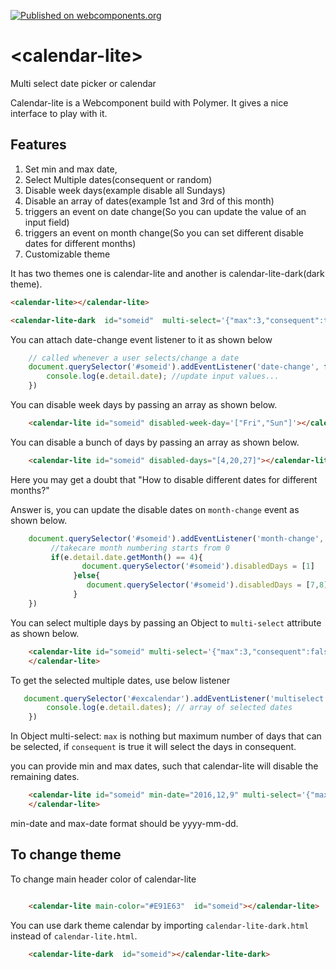 [![Published on webcomponents.org](https://img.shields.io/badge/webcomponents.org-published-blue.svg)](https://beta.webcomponents.org/element/Manohar-Gunturu/calendar-lite)


# \<calendar-lite\>

Multi select date picker or calendar

Calendar-lite is a Webcomponent build with Polymer. It gives a nice interface to play with it.

## Features

1. Set min and max date,
2. Select Multiple dates(consequent or random)
3. Disable week days(example disable all Sundays)
4. Disable an array of dates(example 1st and 3rd of this month)
5. triggers an event on date change(So you can update the value of an input field)
6. triggers an event on month change(So you can set different disable dates for different months)
7. Customizable theme

It has two themes one is calendar-lite and another is calendar-lite-dark(dark theme).

<!---
```
<custom-element-demo>
  <template>
    <script src="../webcomponentsjs/webcomponents-lite.js"></script>
    <link rel="import" href="calendar-lite.html">
    <next-code-block></next-code-block>
  </template>
</custom-element-demo>
```
-->
```html
<calendar-lite></calendar-lite>
```

<!---
```
<custom-element-demo>
  <template>
    <script src="../webcomponentsjs/webcomponents-lite.js"></script>
    <link rel="import" href="calendar-lite-dark.html">
    <next-code-block></next-code-block>
  </template>
</custom-element-demo>
```
-->
```html
<calendar-lite-dark  id="someid"  multi-select='{"max":3,"consequent":true}'></calendar-lite-dark>
```



You can attach date-change event listener to it as shown below

```javascript
    // called whenever a user selects/change a date
    document.querySelector('#someid').addEventListener('date-change', function (e) {
        console.log(e.detail.date); //update input values...
    })
```
 
You can disable week days by passing an array as shown below.
```html
    <calendar-lite id="someid" disabled-week-day='["Fri","Sun"]'></calendar-lite>
```
 
You can disable a bunch of days by passing an array as shown below.

```html
    <calendar-lite id="someid" disabled-days="[4,20,27]"></calendar-lite>
 ```
 
Here you may get a doubt that "How to disable different dates for different months?"

Answer is, you can update the disable dates on `month-change` event as shown below.
 
```javascript
    document.querySelector('#someid').addEventListener('month-change', function (e) {
         //takecare month numbering starts from 0
         if(e.detail.date.getMonth() == 4){
		        document.querySelector('#someid').disabledDays = [1]
		      }else{
		         document.querySelector('#someid').disabledDays = [7,8]
		      }
    })
```
 
You can select multiple days by passing an Object to `multi-select` attribute as shown below.

```html
    <calendar-lite id="someid" multi-select='{"max":3,"consequent":false}'  disabled-week-day='["Fri"]'  disabled-days="[2,3,4]">
    </calendar-lite>
 ```
 
To get the selected multiple dates, use below listener

```javascript
   document.querySelector('#excalendar').addEventListener('multiselect', function (e) {
        console.log(e.detail.dates); // array of selected dates
    })
```
 
In Object multi-select: `max` is nothing but maximum number of days that can be selected, if `consequent` is true it will select the days in consequent.

you can provide min and max dates, such that calendar-lite will disable the remaining dates.
```html
    <calendar-lite id="someid" min-date="2016,12,9" multi-select='{"max":3,"consequent":false}'  disabled-week-day='["Fri"]'  disabled-days="[2,3,4]">
    </calendar-lite>
 ```    
min-date and max-date format should be yyyy-mm-dd.

## To change theme

To change main header color of calendar-lite

```html

    <calendar-lite main-color="#E91E63"  id="someid"></calendar-lite>

```
You can use dark theme calendar by importing `calendar-lite-dark.html` instead of `calendar-lite.html`.

```html
    <calendar-lite-dark  id="someid"></calendar-lite-dark>
 ```
